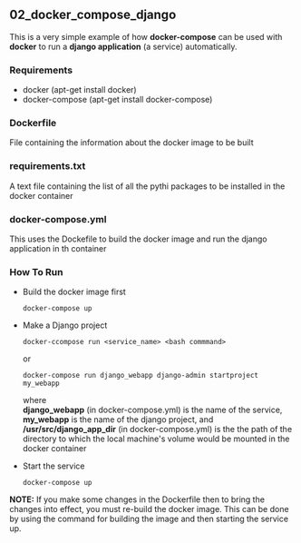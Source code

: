 ## 02_docker_compose_django
 
This is a very simple example of how <strong>docker-compose</strong> can be used with <strong>docker</strong> to run a  <strong>django application</strong> (a service) automatically.
 
### Requirements
* docker         (apt-get install docker)   
* docker-compose (apt-get install docker-compose)

### Dockerfile
File containing the information about the docker image to be built
 
### requirements.txt
A text file containing the list of all the pythi packages to be installed in the docker container
 
### docker-compose.yml
This uses the Dockefile to build the docker image and run the django application in th container 

### How To Run

* Build the docker image first
  ```
  docker-compose up
  ```

* Make a Django project 
  ```
  docker-ccompose run <service_name> <bash commmand>
  ```
  or
  ```
  docker-compose run django_webapp django-admin startproject my_webapp
  ```
  where <br>
  <strong>django_webapp</strong> (in docker-compose.yml) is the name of the service,<br>
  <strong>my_webapp</strong> is the name of the django project, and  <br>
  <strong>/usr/src/django_app_dir</strong> (in docker-compose.yml) is the the path of the directory to which the local machine's volume would be mounted in the docker container

* Start the service
  ```
  docker-compose up
  ```

<strong>NOTE:</strong> If you make some changes in the Dockerfile then to bring the changes into effect, you must re-build the docker image. This can be done by using the command for building the  image and then starting the service up.  

